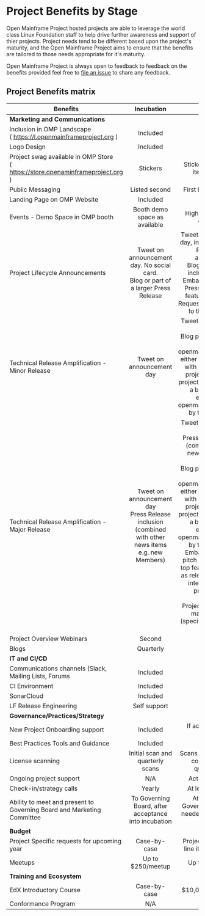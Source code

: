 # Project Benefits by Stage

Open Mainframe Project hosted projects are able to leverage the world class Linux Foundation staff to help drive further awareness and support of thier projects. Project needs tend to be different based upon the project's maturity, and the Open Mainframe Project aims to ensure that the benefits are tailored to those needs appropriate for it's maturity.

Open Mainframe Project is always open to feedback to feedback on the benefits provided feel free to [file an issue](https://github.com/openmainframeproject/tac/issues) to share any feedback.

## Project Benefits matrix

|  **Benefits** | **Incubation** | **Active** |
| --- | :---: | :---: |
|  **Marketing and Communications** |  |  |
|  Inclusion in OMP Landscape <br/>( https://l.openmainframeproject.org ) | Included | Included |
|  Logo Design | Included | Included |
|  Project swag available in OMP Store<br/>( https://store.openaminframeproject.org ) | Stickers | Stickers, T-shirt, other items by request |
|  Public Messaging | Listed second | First listing / Top billing |
|  Landing Page on OMP Website | Included | Included |
|  Events - Demo Space in OMP booth | Booth demo space as available | Highest priority booth demo space. |
|  Project Lifecycle Announcements | Tweet on announcement day. No social card.<br/>Blog or part of a larger Press Release | Tweet on announcement day, including social card<br/>Press Release announcement<br/>Blog Post (project to include the content)<br/>Embargoed pitch of the Press Release and top features to the media. Requests for interviews go to the project team. |
|  Technical Release Amplification - Minor Release | Tweet on announcement day | Tweet on announcement day<br/>Blog post announcement on openmainframeproject.org either written by OMP PR with assistance by the project, re-posting of project’s own blog post, or a blog post written exclusively for openmainframeproject.org by the project team |
|  Technical Release Amplification - Major Release | Tweet on announcement day<br/>Press Release inclusion (combined with other news items e.g. new Members) | Tweet on announcement day<br/>Press Release inclusion (combined with other news items e.g. new Members)<br/>Blog post announcement on openmainframeproject.org either written by OMP PR with assistance by the project, re-posting of project’s own blog post, or a blog post written exclusively for openmainframeproject.org by the project team<br/>Embargoed or day-of pitch of the release and top features to the media as relevant. Requests for interviews go to the project team for interviews<br/>Project Webinar, up to a max of 2 per year (specific to the Technical Release) |
|  Project Overview Webinars | Second | First |
|  Blogs | Quarterly | Monthly |
|  **IT and CI/CD** |  |  |
|  Communications channels (Slack, Mailing Lists, Forums | Included | Included |
|  CI Environment | Included | Included |
|  SonarCloud | Included | Included |
|  LF Release Engineering | Self support | Full support |
|  **Governance/Practices/Strategy** |  |  |
|  New Project Onboarding support | Included | If accepted at Active Stage |
|  Best Practices Tools and Guidance | Included | Included |
|  License scanning | Initial scan and quarterly scans | Scans for signifcant code contributions and quarterly scans |
|  Ongoing project support | N/A | Active TSC support |
|  Check-in/strategy calls | Yearly | At least twice yearly |
|  Ability to meet and present to Governing Board and Marketing Committee | To Governing Board, after acceptance into incubation | At least yearly to Governing Board and as needed to the Marketing Committee |
|  **Budget** |  |  |
|  Project Specific requests for upcoming year | Case-by-case | Project Specific budget line item consideration |
|  Meetups | Up to $250/meetup | Up to $250/meetup |
|  **Training and Ecosystem** |  |  |
|  EdX Introductory Course | Case-by-case | $10,000 for edX course |
|  Conformance Program | N/A | Included |
